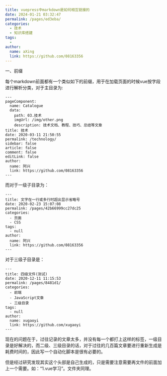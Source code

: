 ```yaml
---
title: vuepress中markdown是如何相互链接的
date: 2024-01-21 03:32:47
permalink: /pages/ed3eba/
categories:
  - 技术
  - 知识库搭建
tags:
  - 
author: 
  name: aXing
  link: https://github.com/08163356
---
```

一、前缀

每个markdown前面都有一个类似如下的前缀，用于在加载页面的时候vue按字段进行解析分类，对于主目录为:

```
---
pageComponent:
  name: Catalogue
  data:
    path: 03.技术
    imgUrl: /img/other.png
    description: 技术文档、教程、技巧、总结等文章
title: 技术
date: 2020-03-11 21:50:55
permalink: /technology/
sidebar: false
article: false
comment: false
editLink: false
author:
  name: 阿兴
  link: https://github.com/08163356
---
```

而对于一级子目录为：

```
---
title: 文字在一行或多行时超出显示省略号
date: 2020-02-23 15:07:08
permalink: /pages/42b66999cc27dc25
categories:
  - 页面
  - CSS
tags:
  - null
author:
  name: 阿兴
  link: https://github.com/08163356
---
```

对于三级子目录是：

```
---
title: 四级文件(测试)
date: 2020-12-11 11:15:53
permalink: /pages/8481d1/
categories: 
  - 前端
  - JavaScript文章
  - 三级目录
tags: 
  - null
author: 
  name: xugaoyi
  link: https://github.com/xugaoyi
---
```

现在的问题在于，过往记录的文章太多，并没有每一个都打上这样的标签，一级目录是好解决的，而二级、三级目录的话，对于过往的几百篇文章要进行重新生成是耗费时间的，因此写一个自动化脚本是很有必要的。

但是经过研究发现其实这个头部是自己生成的，只是需要注意需要再文件的前面加上一个需要。如：“1.vue学习”。文件夹同理。